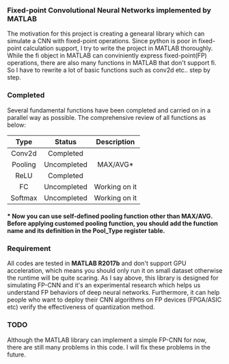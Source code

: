 ### Fixed-point Convolutional Neural Networks implemented by MATLAB

The motivation for this project is creating a genearal library which can simulate a CNN with fixed-point operations. Since python is poor in fixed-point calculation support, I try to write the project in MATLAB thoroughly. While the fi object in MATLAB can conviniently express fixed-point(FP) operations, there are also many functions in MATLAB that don't support fi. So I have to rewrite a lot of basic functions such as conv2d etc.. step by step.

### Completed
Several fundamental functions have been completed and carried on in a parallel way as possible. The comprehensive review of all functions as below:

|   **Type**  |    **Status**   |       **Description**       |
|:-------:|:-----------:|:-----------------------:|
| Conv2d  | Completed   |                         |
| Pooling | Uncompleted | MAX/AVG*                |
| ReLU    | Completed   |                         |
| FC      | Uncompleted | Working on it           |
| Softmax | Uncompleted | Working on it           |
#### * Now you can use self-defined pooling function other than MAX/AVG. Before applying customed pooling function, you should add the function name and its definition in the Pool_Type register table.

### Requirement

All codes are tested in **MATLAB R2017b** and don't support GPU acceleration, which means you should only run it on small dataset otherwise the runtime will be quite scaring. As I say above, this library is designed for simulating FP-CNN and it's an experimental research which helps us understand FP behaviors of deep neural networks. Furthermore, it can help people who want to deploy their CNN algorithms on FP devices (FPGA/ASIC etc) verify the effectiveness of quantization method.

### TODO

Although the MATLAB library can implement a simple FP-CNN for now, there are still many problems in this code. I will fix these problems in the future.
